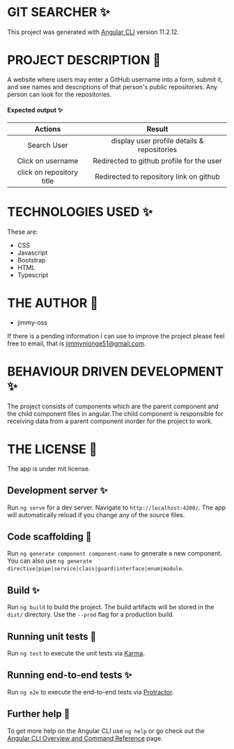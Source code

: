    # GIT SEARCHER &#10024;
This project was generated with [Angular CLI](https://github.com/angular/angular-cli) version 11.2.12.
# PROJECT DESCRIPTION &#127800;
 A website where users may enter a GitHub username into a form, submit it, and see names and descriptions of that person's public repositories. Any person can look for the repositories.
#### Expected output &#10024;
| Actions  | Result        |
| :-------------: |:--------------:|
| Search User      | display user profile details & repositories |
| Click on username      | Redirected to github profile for the user      |
| click on repository title | Redirected to repository link on github      |
 # TECHNOLOGIES USED &#10024;
 These are:<ul>
        <li>CSS</li>
        <li>Javascript</li>
        <li>Bootstrap</li>
        <li>HTML</li>
        <li>Typescript</li>
             </ul>
# THE AUTHOR &#129409;
<ul>
<li>jimmy-oss</li>
    </ul>
    
If there is a pending information I can use to improve the project please feel free to email,
that is jimmynjonge51@gmail.com.
# BEHAVIOUR DRIVEN DEVELOPMENT &#10024;
The project consists of components which are the parent component and the child component files in angular.The child component is responsible for receiving data from a parent component inorder for the project to 
work.
# THE LICENSE  &#127800;
The app is under mit license.

## Development server &#10024;

Run `ng serve` for a dev server. Navigate to `http://localhost:4200/`. The app will automatically reload if you change any of the source files.

## Code scaffolding &#127800;

Run `ng generate component component-name` to generate a new component. You can also use `ng generate directive|pipe|service|class|guard|interface|enum|module`.

## Build &#10024;

Run `ng build` to build the project. The build artifacts will be stored in the `dist/` directory. Use the `--prod` flag for a production build.

## Running unit tests &#127800;

Run `ng test` to execute the unit tests via [Karma](https://karma-runner.github.io).

## Running end-to-end tests &#10024;

Run `ng e2e` to execute the end-to-end tests via [Protractor](http://www.protractortest.org/).

## Further help  &#127800;

To get more help on the Angular CLI use `ng help` or go check out the [Angular CLI Overview and Command Reference](https://angular.io/cli) page.
